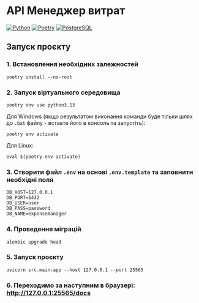 # API Менеджер витрат
[![Python](https://img.shields.io/badge/Python-3.13+-3776AB?logo=python&logoColor=white&style=flat)](https://www.python.org/downloads/release/python-3132/)
[![Poetry](https://img.shields.io/badge/Poetry-blueviolet?logo=poetry)](https://python-poetry.org/)
[![PostgreSQL](https://img.shields.io/badge/PostgreSQL-blue?logo=postgresql&logoColor=white&style=flat)](https://www.postgresql.org/)


## Запуск проєкту
### 1. Встановлення необхідних залежностей
```shell
poetry install --no-root
```

### 2. Запуск віртуального середовища
```shell
poetry env use python3.13
```

Для Windows (якщо результатом виконання команди буде тільки шлях до `.bat` файлу - вставте його в консоль та запустіть):
```shell
poetry env activate
```

Для Linux:
```shell
eval $(poetry env activate)
```

### 3. Створити файл `.env` на основі `.env.template` та заповнити необхідні поля
```
DB_HOST=127.0.0.1
DB_PORT=5432
DB_USER=user
DB_PASS=password
DB_NAME=expensemanager
```

### 4. Проведення міграцій
```shell
alembic upgrade head
```

### 5. Запуск проєкту
```shell
uvicorn src.main:app --host 127.0.0.1 --port 25565
```

### 6. Переходимо за наступним в браузері: http://127.0.0.1:25565/docs
